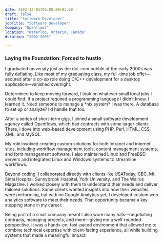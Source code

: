 ```yaml
---
date: 2002-12-01T00:00:00+01:00
draft: false
title: "Software Developer"
jobTitle: "Software Developer"
company: "Openflows"
location: "Waterloo, Ontario, Canada"
duration: "2002-2005"

---
```

### Laying the Foundation: Forced to hustle

I graduated university just as the dot-com bubble of the early 2000s was fully deflating. Like most of my graduating class, my full-time job offer—secured after a co-op role doing C/C++ development for a desktop application—vanished overnight.

Determined to keep moving forward, I took on whatever small local jobs I could find. If a project required a programming language I didn’t know, I learned it. Need someone to manage a *nix system? I was there. A database to set up or analyze? I’d handle that too.

After a series of short-term gigs, I joined a small software development agency called Openflows, which had contracts with some larger clients. There, I dove into web-based development using PHP, Perl, HTML, CSS, XML, and MySQL.

My role involved creating custom solutions for both intranet and internet sites, including workflow management tools, content management systems, and form management software. I also maintained Linux and FreeBSD servers and integrated Linux and Windows systems to streamline workflows.

Beyond coding, I collaborated directly with clients like USAToday, CBC, Mt. Sinai Hospital, Sunnybrook Hospital, York University, and The Walrus Magazine. I worked closely with them to understand their needs and deliver tailored solutions. Some clients wanted insights into how their websites were performing, but with no Google Analytics yet, I developed custom web analytics software to meet their needs. That opportunity became a key stepping stone in my career.

Being part of a small company meant I also wore many hats—negotiating contracts, managing projects, and more—giving me a well-rounded perspective. It was a hands-on, fast-paced environment that allowed me to combine technical expertise with client-facing experience, all while building systems that made a meaningful impact.